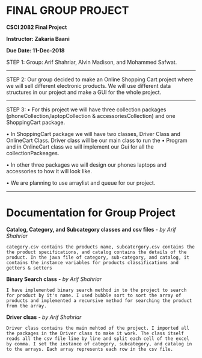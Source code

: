 # FINAL GROUP PROJECT

**CSCI 2082 Final Project**

**Instructor: Zakaria Baani**

**Due Date: 11-Dec-2018**

STEP 1: Group: Arif Shahriar, Alvin Madison, and Mohammed Safwat.

----

STEP 2: Our group decided to make an Online Shopping Cart project where we will sell different electronic products. We will use different data structures in our project and make a GUI for the whole project.

----

STEP 3:
•	For this project we will have three collection packages (phoneCollection,laptopCollection & accessoriesCollection) and one ShoppingCart package.

•	In ShoppingCart package we will have two classes, Driver Class and OnlineCart Class. Driver class will be our main class to run the
•	Program and in OnlineCart class we will implement our Gui for all the collectionPackeages.

•	In other three packages we will design our phones laptops and accessories to how it will look like.

•	We are planning to use arraylist and queue for our project.

---

# Documentation for Group Project

**Catalog, Category, and Subcategory classes and csv files** - *by Arif Shahriar*
  
	category.csv contains the products name, subcatergory.csv contains the the product specifications, and catalog contains the details of the product. In the java file of category, sub-category, and catalog, it contains the instance variables for products classifications and getters & setters

**Binary Search class** - *by Arif Shahriar*
  
	I have implemented binary search method in to the project to search for product by it's name. I used bubble sort to sort the array of products and implemented a recursive method for searching the product from the array.

**Driver clsas** - *by Arif Shahriar*
  
	Driver class contains the main mehtod of the project. I imported all the packages in the Driver class to make it work. The class itself reads all the csv file line by line and split each cell of the excel by comma. I set the instance of category, subcategory, and catalog in to the arrays. Each array represents each row in the csv file.
